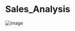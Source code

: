 # Sales_Analysis
![image](https://github.com/Pien18801/Sales_Analysis/assets/92161666/934e43b5-2d60-4ec9-bce2-1e882d46977e)
